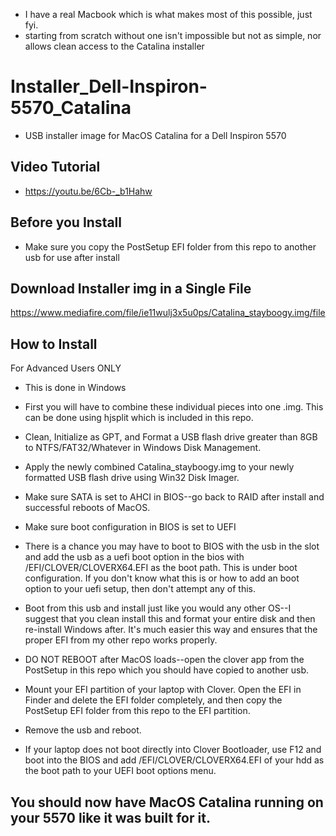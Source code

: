- I have a real Macbook which is what makes most of this possible, just fyi.
- starting from scratch without one isn't impossible but not as simple, nor allows clean access to the Catalina installer

# Installer_Dell-Inspiron-5570_Catalina

- USB installer image for MacOS Catalina for a Dell Inspiron 5570

## Video Tutorial

- https://youtu.be/6Cb-_b1Hahw

## Before you Install

- Make sure you copy the PostSetup EFI folder from this repo to another usb for use after install

## Download Installer img in a Single File

https://www.mediafire.com/file/ie11wulj3x5u0ps/Catalina_stayboogy.img/file

## How to Install

For Advanced Users ONLY

- This is done in Windows

- First you will have to combine these individual pieces into one .img.  This can be done using hjsplit which is included in this repo.

- Clean, Initialize as GPT, and Format a USB flash drive greater than 8GB to NTFS/FAT32/Whatever in Windows Disk Management.

- Apply the newly combined Catalina_stayboogy.img to your newly formatted USB flash drive using Win32 Disk Imager.

- Make sure SATA is set to AHCI in BIOS--go back to RAID after install and successful reboots of MacOS.

- Make sure boot configuration in BIOS is set to UEFI

- There is a chance you may have to boot to BIOS with the usb in the slot and add the usb as a uefi boot option in the bios with /EFI/CLOVER/CLOVERX64.EFI as the boot path.  This is under boot configuration.  If you don't know what this is or how to add an boot option to your uefi setup, then don't attempt any of this.

- Boot from this usb and install just like you would any other OS--I suggest that you clean install this and format your entire disk and then re-install Windows after.  It's much easier this way and ensures that the proper EFI from my other repo works properly.

- DO NOT REBOOT after MacOS loads--open the clover app from the PostSetup in this repo which you should have copied to another usb.  

- Mount your EFI partition of your laptop with Clover.  Open the EFI in Finder and delete the EFI folder completely, and then copy the PostSetup EFI folder from this repo to the EFI partition.

- Remove the usb and reboot.

- If your laptop does not boot directly into Clover Bootloader, use F12 and boot into the BIOS and add /EFI/CLOVER/CLOVERX64.EFI of your hdd as the boot path to your UEFI boot options menu.

## You should now have MacOS Catalina running on your 5570 like it was built for it.
